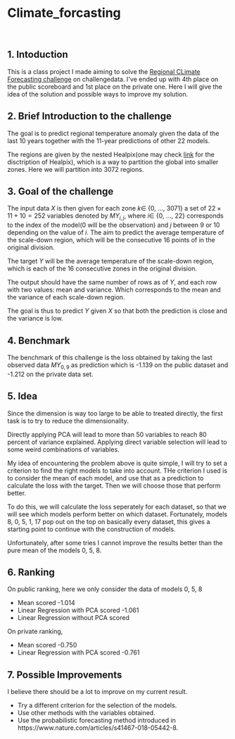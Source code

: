 # Climate_forcasting
﻿
 
## 1. Intoduction

This is a class project I made aiming to solve the [Regional CLimate Forecasting challenge](https://challengedata.ens.fr/participants/challenges/80/) on challengedata. I've ended up with 4th place on the public scoreboard and 1st place on the private one. Here I will give the idea of the solution and possible ways to improve my solution.

<a name="Challenge"/>
 
## 2. Brief Introduction to the challenge

The goal is to predict regional temperature anomaly given the data of the last 10 years together with the 11-year predictions of other 22 models.

The regions are given by the nested Healpix(one may check [link](https://en.wikipedia.org/wiki/HEALPix) for the disctription of Healpix), which is a way to partition the global into smaller zones. Here we will partition into 3072 regions.

<a name="Goal"/>
 
## 3. Goal of the challenge

The input data $X$ is then given for each zone $k\in$ {0, ..., 3071} a set of $22\times 11+10=252$ variables denoted by $MY_{i, j}$, where $i\in$ {0, ..., 22} corresponds to the index of the model(0 will be the observation) and $j$ between 9 or 10 depending on the value of $i$. The aim to predict the average temperature of the scale-down region, which will be the consecutive 16 points of in the original division.

The target $Y$ will be the average temperature of the scale-down region, which is each of the 16 consecutive zones in the original division.

The output should have the same number of rows as of $Y$, and each row with two values: mean and variance. Which corresponds to the mean and the variance of each scale-down region.

The goal is thus to predict $Y$ given $X$ so that both the prediction is close and the variance is low.

<a name="Mark"/>
 
## 4. Benchmark

The benchmark of this challenge is the loss obtained by taking the last observed data $MY_{0, 9}$ as prediction which is -1.139 on the public dataset and -1.212 on the private data set.

<a name="Idea"/>
 
## 5. Idea

Since the dimension is way too large to be able to treated directly, the first task is to try to reduce the dimensionality. 

Directly applying PCA will lead to more than 50 variables to reach 80 percent of variance explained. Applying direct variable selection will lead to some weird combinations of variables. 

My idea of encountering the problem above is quite simple, I will try to set a criterion to find the right models to take into account. THe criterion I used is to consider the mean of each model, and use that as a prediction to calculate the loss with the target. Then we will choose those that perform better. 

To do this, we will calculate the loss seperately for each dataset, so that we will see which models perform better on which dataset. Fortunately, models 8, 0, 5, 1, 17 pop out on the top on basically every dataset, this gives a starting point to continue with the construction of models.

Unfortunately, after some tries I cannot improve the results better than the pure mean of the models 0, 5, 8. 

<a name="Rank"/>
 
## 6. Ranking

On public ranking, here we only consider the data of models 0, 5, 8
<ul>
<li>Mean scored -1.014</li>
<li>Linear Regression with PCA scored -1.061</li>
<li>Linear Regression without PCA scored</li>
</ul>
On private ranking,
<ul>
 <li>Mean scored -0.750</li>
 <li>Linear Regression with PCA scored -0.761</li>
</ul>

<a name="Improv"/>
 
## 7. Possible Improvements

I believe there should be a lot to improve on my current result. 
<ul>
<li>Try a different criterion for the selection of the models.</li>
<li>Use other methods with the variables obtained.</li>
<li>Use the probabilistic forecasting method introduced in https://www.nature.com/articles/s41467-018-05442-8.</li>
</ul>
